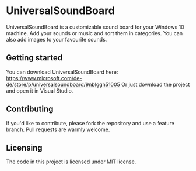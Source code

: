 # UniversalSoundBoard

UniversalSoundBoard is a customizable sound board for your Windows 10 machine.
Add your sounds or music and sort them in categories. You can also add images to your favourite sounds.

## Getting started

You can download UniversalSoundBoard here: https://www.microsoft.com/de-de/store/p/universalsoundboard/9nblggh51005
Or just download the project and open it in Visual Studio.



## Contributing

If you'd like to contribute, please fork the repository and use a feature
branch. Pull requests are warmly welcome.

## Licensing

The code in this project is licensed under MIT license.
